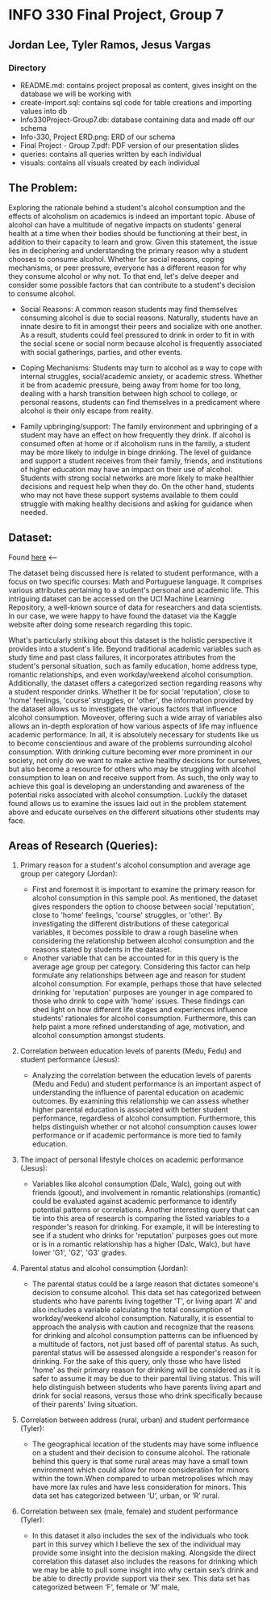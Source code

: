 # INFO 330 Final Project, Group 7
## Jordan Lee, Tyler Ramos, Jesus Vargas

### Directory
* README.md: contains project proposal as content, gives insight on the database we will be working with
* create-import.sql: contains sql code for table creations and importing values into db
* Info330Project-Group7.db: database containing data and made off our schema
* Info-330, Project ERD.png: ERD of our schema
* Final Project - Group 7.pdf: PDF version of our presentation slides
* queries: contains all queries written by each individual
* visuals: contains all visuals created by each individual

## The Problem:
Exploring the rationale behind a student's alcohol consumption and the effects of alcoholism on academics is indeed an important topic. Abuse of alcohol can have a multitude of negative impacts on students' general health at a time when their bodies should be functioning at their best, in addition to their capacity to learn and grow. Given this statement, the issue lies in deciphering and understanding the primary reason why a student chooses to consume alcohol. Whether for social reasons, coping mechanisms, or peer pressure, everyone has a different reason for why they consume alcohol or why not. To that end, let's delve deeper and consider some possible factors that can contribute to a student's decision to consume alcohol.

* Social Reasons: A common reason students may find themselves consuming alcohol is due to social reasons. Naturally, students have an innate desire to fit in amongst their peers and socialize with one another. As a result, students could feel pressured to drink in order to fit in with the social scene or social norm because alcohol is frequently associated with social gatherings, parties, and other events.

* Coping Mechanisms: Students may turn to alcohol as a way to cope with internal struggles, social/academic anxiety, or academic stress. Whether it be from academic pressure, being away from home for too long, dealing with a harsh transition between high school to college, or personal reasons, students can find themselves in a predicament where alcohol is their only escape from reality. 

* Family upbringing/support: The family environment and upbringing of a student may have an effect on how frequently they drink. If alcohol is consumed often at home or if alcoholism runs in the family, a student may be more likely to indulge in binge drinking.  The level of guidance and support a student receives from their family, friends, and institutions of higher education may have an impact on their use of alcohol. Students with strong social networks are more likely to make healthier decisions and request help when they do. On the other hand, students who may not have these support systems available to them could struggle with making healthy decisions and asking for guidance when needed. 

## Dataset: 

Found [here](https://www.kaggle.com/datasets/uciml/student-alcohol-consumption) <--

The dataset being discussed here is related to student performance, with a focus on two specific courses: Math and Portuguese language. It comprises various attributes pertaining to a student's personal and academic life. This intriguing dataset can be accessed on the UCI Machine Learning Repository, a well-known source of data for researchers and data scientists. In our case, we were happy to have found the dataset via the Kaggle website after doing some research regarding this topic. 

What's particularly striking about this dataset is the holistic perspective it provides into a student's life. Beyond traditional academic variables such as study time and past class failures, it incorporates attributes from the student's personal situation, such as family education, home address type, romantic relationships, and even workday/weekend alcohol consumption. Additionally, the dataset offers a categorized section regarding reasons why a student responder drinks. Whether it be for social 'reputation', close to 'home' feelings, 'course' struggles, or 'other', the information provided by the dataset allows us to investigate the various factors that influence alcohol consumption. Moveover, offering such a wide array of variables also allows an in-depth exploration of how various aspects of life may influence academic performance. 
In all, it is absolutely necessary for students like us to become conscientious and aware of the problems surrounding alcohol consumption. With drinking culture becoming ever more prominent in our society, not only do we want to make active healthy decisions for ourselves, but also become a resource for others who may be struggling with alcohol consumption to lean on and receive support from. As such, the only way to achieve this goal is developing an understanding and awareness of the potential risks associated with alcohol consumption. Luckily the dataset found allows us to examine the issues laid out in the problem statement above and educate ourselves on the different situations other students may face. 


## Areas of Research (Queries):
1. Primary reason for a student's alcohol consumption and average age group per category (Jordan): 
    * First and foremost it is important to examine the primary reason for alcohol consumption in this sample pool. As mentioned, the dataset gives responders the option to choose between social 'reputation', close to 'home' feelings, 'course' struggles, or 'other'. By investigating the different distributions of these categorical variables, it becomes possible to draw a rough baseline when considering the relationship between alcohol consumption and the reasons stated by students in the dataset. 
    * Another variable that can be accounted for in this query is the average age group per category. Considering this factor can help formulate any relationships between age and  reason for student alcohol consumption. For example, perhaps those that have selected drinking for 'reputation' purposes are younger in age compared to those who drink to cope with 'home' issues. These findings can shed light on how different life stages and experiences influence students' rationales for alcohol consumption. Furthermore, this can help paint a more refined understanding of age, motivation, and alcohol consumption amongst students. 

2. Correlation between education levels of parents (Medu, Fedu) and student performance (Jesus):
    * Analyzing the correlation between the education levels of parents (Medu and Fedu) and student performance is an important aspect of understanding the influence of parental education on academic outcomes. By examining this relationship we can assess whether higher parental education is associated with better student performance, regardless of alcohol consumption. Furthermore, this helps distinguish whether or not alcohol consumption causes lower performance or if academic performance is more tied to family education. 

3. The impact of personal lifestyle choices on academic performance (Jesus):
    * Variables like alcohol consumption (Dalc, Walc), going out with friends (goout), and involvement in romantic relationships (romantic) could be evaluated against academic performance to identify potential patterns or correlations. Another interesting query that can tie into this area of research is comparing the listed variables to a responder's reason for drinking. For example, it will be interesting to see if a student who drinks for 'reputation' purposes goes out more or is in a romantic relationship has a higher (Dalc, Walc), but have lower 'G1', 'G2', 'G3' grades.

4. Parental status and alcohol consumption (Jordan):
    * The parental status could be a large reason that dictates someone's decision to consume alcohol. This data set has categorized between students who have parents living together 'T', or living apart 'A' and also includes a variable calculating the total consumption of workday/weekend alcohol consumption. Naturally, it is essential to approach the analysis with caution and recognize that the reasons for drinking and alcohol consumption patterns can be influenced by a multitude of factors, not just based off of parental status. As such, parental status will be assessed alongside a responder's reason for drinking. For the sake of this query, only those who have listed 'home' as their primary reason for drinking will be considered as it is safer to assume it may be due to their parental living status. This will help distinguish between students who have parents living apart and drink for social reasons, versus those who drink specifically because of their parents' living situation.

5. Correlation between address (rural, urban) and student performance (Tyler):
    * The geographical location of the students may have some influence on a student and their decision to consume alcohol. The rationale behind this query is that some rural areas may have a small town environment which could allow for more consideration for minors within the town.When compared to urban metropolises which may have more lax rules and have less consideration for minors. This data set has categorized between ‘U’, urban, or ‘R’ rural. 

6. Correlation between sex (male, female) and student performance (Tyler):
    * In this dataset it also includes the sex of the individuals who took part in this survey
which I believe the sex of the individual may provide some insight into the decision making. Alongside the direct correlation this dataset also includes the reasons for drinking which we may be able to pull some insight into why certain sex’s drink and be able to directly provide support via their sex. This data set has categorized between ‘F’, female or ‘M’ male,
